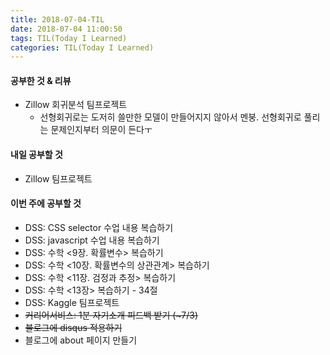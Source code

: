 ```yaml
---
title: 2018-07-04-TIL
date: 2018-07-04 11:00:50
tags: TIL(Today I Learned)
categories: TIL(Today I Learned)
---
```


#### 공부한 것 & 리뷰
- Zillow 회귀분석 팀프로젝트
	- 선형회귀로는 도저히 쓸만한 모델이 만들어지지 않아서 멘붕. 선형회귀로 풀리는 문제인지부터 의문이 든다ㅜ

#### 내일 공부할 것
- Zillow 팀프로젝트



#### 이번 주에 공부할 것
- DSS: CSS selector 수업 내용 복습하기
- DSS: javascript 수업 내용 복습하기
- DSS: 수학 <9장. 확률변수> 복습하기
- DSS: 수학 <10장. 확률변수의 상관관계> 복습하기
- DSS: 수학 <11장. 검정과 추정> 복습하기
- DSS: 수학 <13장> 복습하기 - 34절
- DSS: Kaggle 팀프로젝트
- ~~커리어서비스: 1분 자기소개 피드백 받기 (~7/3)~~
- ~~블로그에 disqus 적용하기~~
- 블로그에 about 페이지 만들기